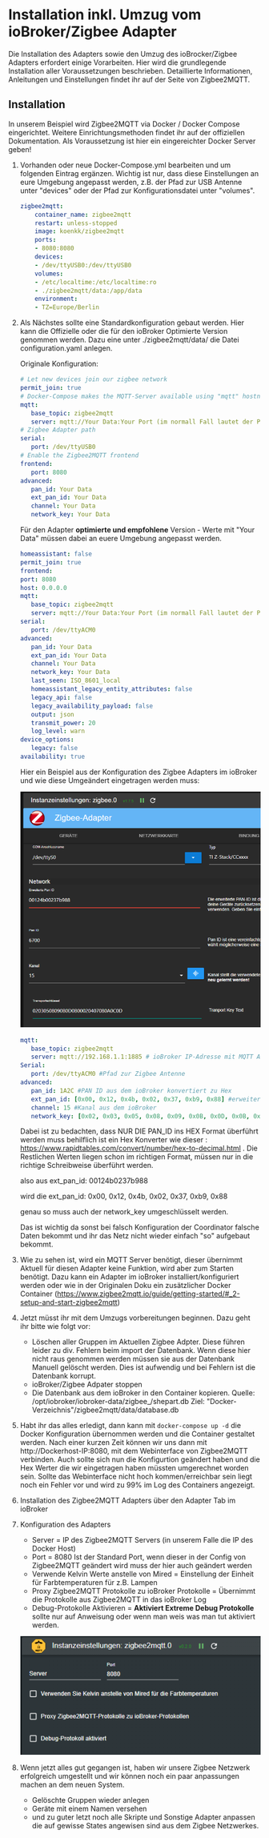 # Installation inkl. Umzug vom ioBroker/Zigbee Adapter

Die Installation des Adapters sowie den Umzug des ioBrocker/Zigbee Adapters erfordert einige Vorarbeiten. 
Hier wird die grundlegende Installation aller Voraussetzungen beschrieben. Detaillierte Informationen, Anleitungen und Einstellungen findet ihr auf der Seite von Zigbee2MQTT.

## Installation

In unserem Beispiel wird Zigbee2MQTT via Docker / Docker Compose eingerichtet. Weitere Einrichtungsmethoden findet ihr auf der offiziellen Dokumentation.
Als Voraussetzung ist hier ein eingereichter Docker Server geben!

1. Vorhanden oder neue Docker-Compose.yml bearbeiten und um folgenden Eintrag ergänzen.
   Wichtig ist nur, dass diese Einstellungen an eure Umgebung angepasst werden, z.B. der Pfad zur USB Antenne unter "devices" oder der Pfad zur Konfigurationsdatei unter "volumes".

    ```yml
    zigbee2mqtt:
        container_name: zigbee2mqtt
        restart: unless-stopped
        image: koenkk/zigbee2mqtt
        ports:
        - 8080:8080
        devices:
        - /dev/ttyUSB0:/dev/ttyUSB0
        volumes:
        - /etc/localtime:/etc/localtime:ro
        - ./zigbee2mqtt/data:/app/data
        environment:
        - TZ=Europe/Berlin
    ```

2. Als Nächstes sollte eine Standardkonfiguration gebaut werden.
   Hier kann die Offizielle oder die für den ioBroker Optimierte Version genommen werden.
   Dazu eine unter ./zigbee2mqtt/data/ die Datei configuration.yaml anlegen.
   
   Originale Konfiguration:

   ```yml
   # Let new devices join our zigbee network
   permit_join: true
   # Docker-Compose makes the MQTT-Server available using "mqtt" hostname
   mqtt:
      base_topic: zigbee2mqtt
      server: mqtt://Your Data:Your Port (im normall Fall lautet der Port : 1885)
   # Zigbee Adapter path
   serial:
      port: /dev/ttyUSB0
   # Enable the Zigbee2MQTT frontend
   frontend:
      port: 8080
   advanced:
      pan_id: Your Data
      ext_pan_id: Your Data
      channel: Your Data
      network_key: Your Data
   ```

   Für den Adapter **optimierte und empfohlene** Version - Werte mit "Your Data" müssen dabei an euere Umgebung angepasst werden.

   ```yml
   homeassistant: false
   permit_join: true
   frontend:
   port: 8080
   host: 0.0.0.0
   mqtt:
      base_topic: zigbee2mqtt
      server: mqtt://Your Data:Your Port (im normall Fall lautet der Port : 1885)
   serial:
      port: /dev/ttyACM0
   advanced:
      pan_id: Your Data
      ext_pan_id: Your Data
      channel: Your Data
      network_key: Your Data
      last_seen: ISO_8601_local
      homeassistant_legacy_entity_attributes: false
      legacy_api: false
      legacy_availability_payload: false
      output: json
      transmit_power: 20
      log_level: warn
   device_options:
      legacy: false
   availability: true
   ```
    Hier ein Beispiel aus der Konfiguration des Zigbee Adapters im ioBroker und wie diese Umgeändert eingetragen werden muss:

   ![Zigbee Konfiguration](../img/zigbeeAdpter.png)

   ```yml
   mqtt:
      base_topic: zigbee2mqtt
      server: mqtt://192.168.1.1:1885 # ioBroker IP-Adresse mit MQTT Adapter oder MQTT Server siehe Zigbee2MQTT Doku
   Serial:
      port: /dev/ttyACM0 #Pfad zur Zigbee Antenne
   advanced:
      pan_id: 1A2C #PAN ID aus dem ioBroker konvertiert zu Hex
      ext_pan_id: [0x00, 0x12, 0x4b, 0x02, 0x37, 0xb9, 0x88] #erweiterte PAN ID aus dem ioBroker und in der Schreibweise [0xDD, 0xDD, 0xDD, 0xDD, 0xDD, 0xDD, 0xDD, 0xDD]
      channel: 15 #Kanal aus dem ioBroker
      network_key: [0x02, 0x03, 0x05, 0x08, 0x09, 0x0B, 0x0D, 0x0B, 0x00, 0x02, 0x04, 0x07, 0x08, 0x0A, 0x0C, 0x0D] # Netzwerkkey/Transportschlüssel und in der schreibweise [0xDD, 0xDD, 0xDD, 0xDD, 0xDD, 0xDD, 0xDD, 0xDD]
   ```
   Dabei ist zu bedachten, dass NUR DIE PAN_ID ins HEX Format überführt werden muss
   behilflich ist ein Hex Konverter wie  dieser : https://www.rapidtables.com/convert/number/hex-to-decimal.html .
   Die Restlichen Werten liegen schon im richtigen Format, müssen nur in die richtige Schreibweise überführt werden.
   
   also aus ext_pan_id:
   00124b0237b988
   
   wird die ext_pan_id:
   0x00, 0x12, 0x4b, 0x02, 0x37, 0xb9, 0x88
   
   genau so muss auch der network_key umgeschlüsselt werden.
   
   Das ist wichtig da sonst bei falsch Konfiguration der Coordinator falsche Daten bekommt und ihr das Netz nicht wieder einfach "so" aufgebaut bekommt.

3. Wie zu sehen ist, wird ein MQTT Server benötigt, dieser übernimmt Aktuell für diesen Adapter keine Funktion, wird aber zum Starten benötigt.
   Dazu kann ein Adapter im ioBroker installiert/konfiguriert werden oder wie in der Originalen Doku ein zusätzlicher Docker Container (https://www.zigbee2mqtt.io/guide/getting-started/#_2-setup-and-start-zigbee2mqtt)

4. Jetzt müsst ihr mit dem Umzugs vorbereitungen beginnen. Dazu geht ihr bitte wie folgt vor:
   - Löschen aller Gruppen im Aktuellen Zigbee Adpter. Diese führen leider zu div. Fehlern beim import der Datenbank. Wenn diese hier nicht raus genommen werden müssen sie aus der Datenbank Manuell gelöscht werden. Dies ist aufwendig und bei Fehlern ist die Datenbank korrupt.
   - ioBroker/Zigbee Adpater stoppen
   - Die Datenbank aus dem ioBroker in den Container kopieren. 
   Quelle: /opt/iobroker/iobroker-data/zigbee_/shepart.db
   Ziel: "Docker-Verzeichnis"/zigbee2mqtt/data/database.db

5. Habt ihr das alles erledigt, dann kann mit `docker-compose up -d` die Docker Konfiguration übernommen werden und die Container gestaltet werden.
   Nach einer kurzen Zeit können wir uns dann mit http://Dockerhost-IP:8080, mit dem Webinterface von Zigbee2MQTT verbinden. Auch sollte sich nun die Konfigurtion geändert haben und die Hex Werter die wir eingetragen haben müssten umgerechnet worden sein. Sollte das Webinterface nicht hoch kommen/erreichbar sein liegt noch ein Fehler vor und wird zu 99% im Log des Containers angezeigt.

6. Installation des Zigbee2MQTT Adapters über den Adapter Tab im ioBroker

7. Konfiguration des Adapters
   - Server = IP des Zigbee2MQTT Servers (in unserem Falle die IP des Docker Host)
   - Port = 8080 Ist der Standard Port, wenn dieser in der Config von Zigbee2MQTT geändert wird muss der hier auch geändert werden
   - Verwende Kelvin Werte anstelle von Mired = Einstellung der Einheit für Farbtemperaturen für z.B. Lampen
   - Proxy Zigbee2MQTT Protokolle zu ioBroker Protokolle = Übernimmt die Protokolle aus Zigbee2MQTT in das ioBroker Log
   - Debug-Protokolle Aktivieren = **Aktiviert Extreme Debug Protokolle** sollte nur auf Anweisung oder wenn man weis was man tut aktiviert werden. 
   
   ![Zigbee2MQTT Konfiguration](../img/Zigbee2MQTT_Adapter.png)

8. Wenn jetzt alles gut gegangen ist, haben wir unsere Zigbee Netzwerk erfolgreich umgestellt und wir können noch ein paar anpassungen machen an dem neuen System.
   - Gelöschte Gruppen wieder anlegen
   - Geräte mit einem Namen versehen
   - und zu guter letzt noch alle Skripte und Sonstige Adapter anpassen die auf gewisse States angewisen sind aus dem Zigbee Netzwerkes.
